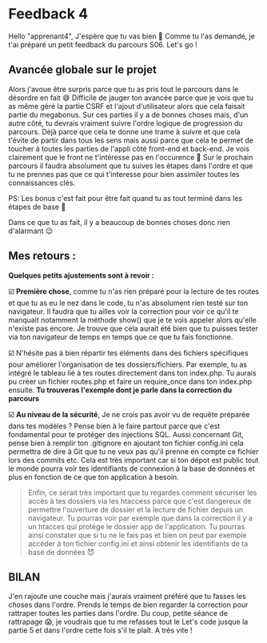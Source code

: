 # Feedback 4

Hello "apprenant4",
J'espère que tu vas bien 🙂
Comme tu l'as demandé, je t'ai préparé un petit feedback du parcours S06.
Let's go !

## Avancée globale sur le projet

Alors j'avoue être surpris parce que tu as pris tout le parcours dans le désordre en fait 😅 
Difficile de jauger ton avancée parce que je vois que tu as même géré la partie CSRF et l'ajout d'utilisateur alors que cela faisait partie du megabonus. Sur ces parties il y a de bonnes choses mais, d'un autre côté, tu devrais vraiment suivre l'ordre logique de progression du parcours. Déjà parce que cela te donne une trame à suivre et que cela t'évite de partir dans tous les sens mais aussi parce que cela te permet de toucher à toutes les parties de l'appli côté front-end et back-end. Je vois clairement que le front ne t'intéresse pas en l'occurence 🤣
Sur le prochain parcours il faudra absolument que tu suives les étapes dans l'ordre et que tu ne prennes pas que ce qui t'interesse pour bien assimiler toutes les connaissances clés.

PS: Les bonus c'est fait pour être fait quand tu as tout terminé dans les étapes de base 🙂

Dans ce que tu as fait, il y a beaucoup de bonnes choses donc rien d'alarmant 😉

## Mes retours :

**Quelques petits ajustements sont à revoir :**

☑️ **Première chose**, comme tu n'as rien préparé pour la lecture de tes routes et que tu as eu le nez dans le code, tu n'as absolument rien testé sur ton navigateur. Il faudra que tu ailles voir la correction pour voir ce qu'il te manquait notamment la méthode show() que je te vois appeler alors qu'elle n'existe pas encore. Je trouve que cela aurait été bien que tu puisses tester via ton navigateur de temps en temps que ce que tu fais fonctionne.

☑️ N'hésite pas à bien répartir tes éléments dans des fichiers spécifiques pour améliorer
l'organisation de tes dossiers/fichiers. Par exemple, tu as intégré le tableau lié à tes routes directement dans ton index.php. Tu aurais pu créer un fichier routes.php et faire un require_once dans ton index.php ensuite. **Tu trouveras l'exemple dont je parle dans la correction du parcours**

☑️ **Au niveau de la sécurité**, Je ne crois pas avoir vu de requête préparée dans tes modèles ? Pense bien à le faire partout parce que c'est fondamental pour te protéger des injections SQL. Aussi concernant Git, pense bien à remplir ton .gitignore en ajoutant ton fichier config.ini cela permettra de dire à Git que tu ne veux pas qu'il prenne en compte ce fichier lors des commits etc. Cela est très important car si ton dépot est public tout le monde pourra voir tes identifiants de connexion à la base de données et plus en fonction de ce que ton application à besoin.
> Enfin, ce serait très important que tu regardes comment sécuriser les accès à tes dossiers via les htaccess parce que c'est dangereux de permettre l'ouverture de dossier et la lecture de fichier depuis un navigateur. Tu pourras voir par exemple que dans la correction il y a un htacces qui protège le dossier app de l'application. Tu pourras ainsi constater que si tu ne le fais pas et bien on peut par exemple accéder à ton fichier config.ini et ainsi obtenir les identifiants de ta base de données 😈

## BILAN
J'en rajoute une couche mais j'aurais vraiment préféré que tu fasses les choses dans l'ordre. Prends le temps de bien regarder la correction pour rattraper toutes les parties dans l'ordre. Du coup, petite séance de rattrapage 😱, je voudrais que tu me refasses tout le Let's code jusque la partie 5 et dans l'ordre cette fois s'il te plaît.
A très vite !